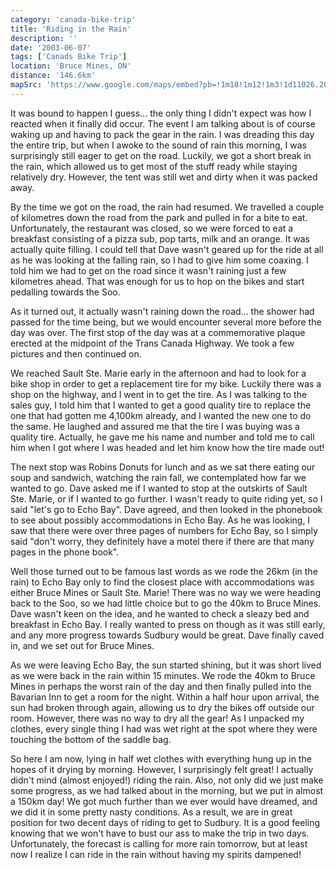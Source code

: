 ```yaml
---
category: 'canada-bike-trip'
title: 'Riding in the Rain'
description: ''
date: '2003-06-07'
tags: ['Canads Bike Trip']
location: 'Bruce Mines, ON'
distance: '146.6km'
mapSrc: 'https://www.google.com/maps/embed?pb=!1m18!1m12!1m3!1d11026.20051774645!2d-83.7910570087651!3d46.2989109159133!2m3!1f0!2f0!3f0!3m2!1i1024!2i768!4f13.1!3m3!1m2!1s0x4d369211a4370039%3A0xbbaf397df2396661!2sBruce%20Mines%2C%20ON!5e0!3m2!1sen!2sca!4v1609176379130!5m2!1sen!2sca'
---
```

It was bound to happen I guess... the only thing I didn't expect was how I reacted when it finally did occur. The event I am talking about is of course waking up and having to pack the gear in the rain. I was dreading this day the entire trip, but when I awoke to the sound of rain this morning, I was surprisingly still eager to get on the road. Luckily, we got a short break in the rain, which allowed us to get most of the stuff ready while staying relatively dry. However, the tent was still wet and dirty when it was packed away.

By the time we got on the road, the rain had resumed. We travelled a couple of kilometres down the road from the park and pulled in for a bite to eat. Unfortunately, the restaurant was closed, so we were forced to eat a breakfast consisting of a pizza sub, pop tarts, milk and an orange. It was actually quite filling. I could tell that Dave wasn't geared up for the ride at all as he was looking at the falling rain, so I had to give him some coaxing. I told him we had to get on the road since it wasn't raining just a few kilometres ahead. That was enough for us to hop on the bikes and start pedalling towards the Soo.

As it turned out, it actually wasn't raining down the road... the shower had passed for the time being, but we would encounter several more before the day was over. The first stop of the day was at a commemorative plaque erected at the midpoint of the Trans Canada Highway. We took a few pictures and then continued on.

We reached Sault Ste. Marie early in the afternoon and had to look for a bike shop in order to get a replacement tire for my bike. Luckily there was a shop on the highway, and I went in to get the tire. As I was talking to the sales guy, I told him that I wanted to get a good quality tire to replace the one that had gotten me 4,100km already, and I wanted the new one to do the same. He laughed and assured me that the tire I was buying was a quality tire. Actually, he gave me his name and number and told me to call him when I got where I was headed and let him know how the tire made out!

The next stop was Robins Donuts for lunch and as we sat there eating our soup and sandwich, watching the rain fall, we contemplated how far we wanted to go. Dave asked me if I wanted to stop at the outskirts of Sault Ste. Marie, or if I wanted to go further. I wasn't ready to quite riding yet, so I said "let's go to Echo Bay". Dave agreed, and then looked in the phonebook to see about possibly accommodations in Echo Bay. As he was looking, I saw that there were over three pages of numbers for Echo Bay, so I simply said "don't worry, they definitely have a motel there if there are that many pages in the phone book".

Well those turned out to be famous last words as we rode the 26km (in the rain) to Echo Bay only to find the closest place with accommodations was either Bruce Mines or Sault Ste. Marie! There was no way we were heading back to the Soo, so we had little choice but to go the 40km to Bruce Mines. Dave wasn't keen on the idea, and he wanted to check a sleazy bed and breakfast in Echo Bay. I really wanted to press on though as it was still early, and any more progress towards Sudbury would be great. Dave finally caved in, and we set out for Bruce Mines.

As we were leaving Echo Bay, the sun started shining, but it was short lived as we were back in the rain within 15 minutes. We rode the 40km to Bruce Mines in perhaps the worst rain of the day and then finally pulled into the Bavarian Inn to get a room for the night. Within a half hour upon arrival, the sun had broken through again, allowing us to dry the bikes off outside our room. However, there was no way to dry all the gear! As I unpacked my clothes, every single thing I had was wet right at the spot where they were touching the bottom of the saddle bag.

So here I am now, lying in half wet clothes with everything hung up in the hopes of it drying by morning. However, I surprisingly felt great! I actually didn't mind (almost enjoyed!) riding the rain. Also, not only did we just make some progress, as we had talked about in the morning, but we put in almost a 150km day! We got much further than we ever would have dreamed, and we did it in some pretty nasty conditions. As a result, we are in great position for two decent days of riding to get to Sudbury. It is a good feeling knowing that we won't have to bust our ass to make the trip in two days. Unfortunately, the forecast is calling for more rain tomorrow, but at least now I realize I can ride in the rain without having my spirits dampened!